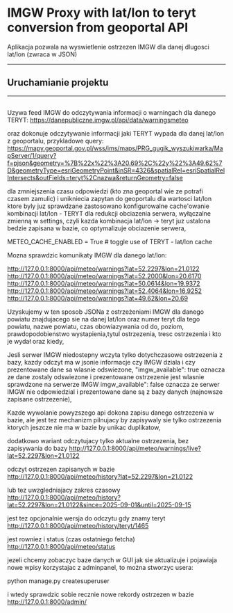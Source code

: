# IMGW Proxy with lat/lon to teryt conversion from geoportal API

Aplikacja pozwala na wyswietlenie ostrzezen IMGW dla danej dlugosci lat/lon (zwraca w JSON)


---

##  Uruchamianie projektu




---

##


Uzywa feed IMGW do odczytywania informacji o warningach dla danego TERYT:
https://danepubliczne.imgw.pl/api/data/warningsmeteo

oraz dokonuje odczytywanie informacji jaki TERYT wypada dla danej lat/lon z geoportalu, przykladowe query:
https://mapy.geoportal.gov.pl/wss/ims/maps/PRG_gugik_wyszukiwarka/MapServer/1/query?f=pjson&geometry=%7B%22x%22%3A20.69%2C%22y%22%3A49.62%7D&geometryType=esriGeometryPoint&inSR=4326&spatialRel=esriSpatialRelIntersects&outFields=teryt%2Cnazwa&returnGeometry=false

dla zmniejszenia czasu odpowiedzi (kto zna geoportal wie ze potrafi czasem zamulic) i unikniecia zapytan do geoportalu dla wartosci lat/lon ktore byly juz sprawdzane zastosowano konfigurowalne cache'owanie kombinacji lat/lon - TERYT dla redukcji obciazenia serwera, wyłączalne zmienną w settings, czyli kazda kombinacja lat/lon -> teryt juz ustalona bedzie zapisana w bazie, co optymalizuje obciazenie serwera,

METEO_CACHE_ENABLED = True  # toggle use of TERYT - lat/lon cache





Mozna sprawdzic komunikaty IMGW dla danego lat/lon:

http://127.0.0.1:8000/api/meteo/warnings?lat=52.2297&lon=21.0122
http://127.0.0.1:8000/api/meteo/warnings?lat=52.2000&lon=20.6170
http://127.0.0.1:8000/api/meteo/warnings?lat=50.0614&lon=19.9372
http://127.0.0.1:8000/api/meteo/warnings?lat=52.4064&lon=16.9252
http://127.0.0.1:8000/api/meteo/warnings?lat=49.62&lon=20.69




Uzyskujemy w ten sposob JSONa z ostrzeżeniami IMGW dla danego powiatu znajdujacego sie na danej lat/lon oraz numer teryt dla tego powiatu, nazwe powiatu, czas obowiazywania od do, poziom, prawdopodobienstwo wystapienia,tytul ostrzezenia, tresc ostrzezenia i kto je wydał oraz kiedy,


Jesli serwer IMGW niedostepny wczyta tylko dotychczasowe ostrzezenia z bazy, kazdy odczyt ma w jsonie informacje czy IMGW dziala i czy prezentowane dane sa wlasnie odswiezone,
"imgw_available": true oznacza ze dane zostaly odswiezone i prezentowane ostrzezenie jest wlasnie sprawdzone na serwerze IMGW
imgw_available": false oznacza ze serwer IMGW nie odpowiedzial i prezentowane dane są z bazy danych (najnowsze zapisane ostrzezenie),


Kazde wywolanie powyzszego api dokona zapisu danego ostrzezenia w bazie, ale jest tez mechanizm pilnujacy by zapisywaly sie tylko ostrzezenia ktorych jeszcze nie ma w bazie by unikac duplikatow,





dodatkowo wariant odczytujacy tylko aktualne ostrzezenia, bez zapisywania do bazy
http://127.0.0.1:8000/api/meteo/warnings/live?lat=52.2297&lon=21.0122


odczyt ostrzezen zapisanych w bazie
http://127.0.0.1:8000/api/meteo/history?lat=52.2297&lon=21.0122

lub tez uwzgledniajacy zakres czasowy
http://127.0.0.1:8000/api/meteo/history?lat=52.2297&lon=21.0122&since=2025-09-01&until=2025-09-15


jest tez opcjonalnie wersja do odczytu gdy znamy teryt
http://127.0.0.1:8000/api/meteo/history/teryt/1465


jest rowniez i status (czas ostatniego fetcha)
http://127.0.0.1:8000/api/meteo/status



jezeli chcemy zobaczyc baze danych w GUI jak sie aktualizuje i pojawiaja nowe wpisy korzystajac z adminpanel, 
to można stworzyc usera:

python manage.py createsuperuser

i wtedy sprawdzic sobie recznie nowe rekordy ostrzezen w bazie
http://127.0.0.1:8000/admin/



